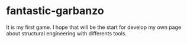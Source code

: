 # fantastic-garbanzo
It is my first game. I hope that will be the start for develop my own page about structural engineering with differents tools.
